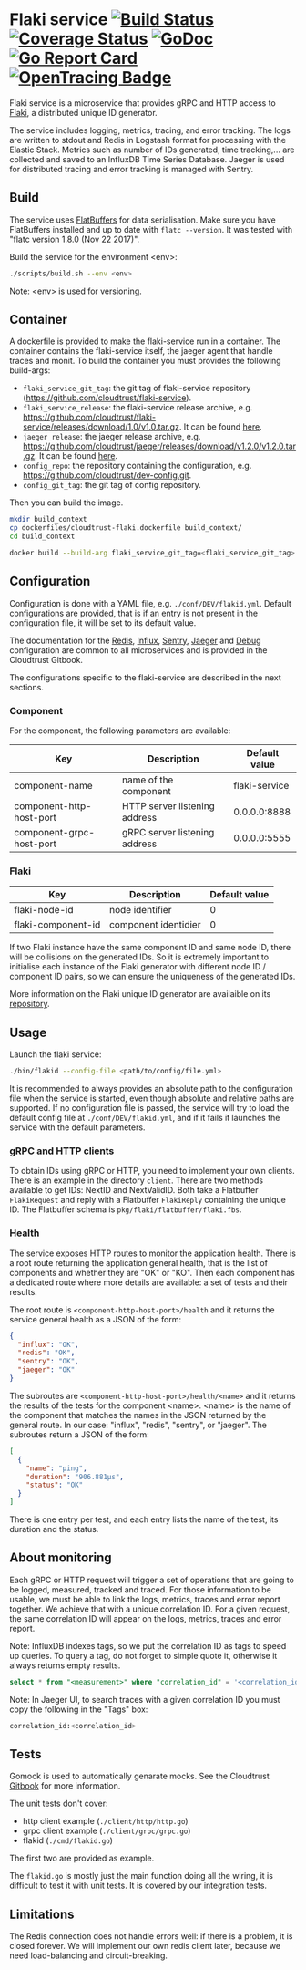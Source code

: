 # Flaki service [![Build Status][ci-img]][ci] [![Coverage Status][cov-img]][cov] [![GoDoc][godoc-img]][godoc] [![Go Report Card][report-img]][report] [![OpenTracing Badge][opentracing-img]][opentracing]

Flaki service is a microservice that provides gRPC and HTTP access to [Flaki](https://github.com/cloudtrust/flaki), a distributed unique ID generator.

The service includes logging, metrics, tracing, and error tracking. The logs are written to stdout and Redis in Logstash format for processing with the Elastic Stack.
Metrics such as number of IDs generated, time tracking,... are collected and saved to an InfluxDB Time Series Database.
Jaeger is used for distributed tracing and error tracking is managed with Sentry.

## Build

The service uses [FlatBuffers](https://google.github.io/flatbuffers/) for data serialisation. Make sure you have FlatBuffers installed and up to date with ```flatc --version```. It was tested with "flatc version 1.8.0 (Nov 22 2017)".

Build the service for the environment \<env>:

```bash
./scripts/build.sh --env <env>
```

Note: \<env> is used for versioning.

## Container

A dockerfile is provided to make the flaki-service run in a container.
The container contains the flaki-service itself, the jaeger agent that handle traces and monit.
To build the container you must provides the following build-args:

- `flaki_service_git_tag`: the git tag of flaki-service repository (<https://github.com/cloudtrust/flaki-service>).
- `flaki_service_release`: the flaki-service release archive, e.g. <https://github.com/cloudtrust/flaki-service/releases/download/1.0/v1.0.tar.gz>. It can be found [here](https://github.com/cloudtrust/flaki-service/releases).
- `jaeger_release`: the jaeger release archive, e.g. <https://github.com/cloudtrust/jaeger/releases/download/v1.2.0/v1.2.0.tar.gz>. It can be found [here](https://github.com/cloudtrust/jaeger/releases).
- `config_repo`: the repository containing the configuration, e.g. <https://github.com/cloudtrust/dev-config.git>.
- `config_git_tag`: the git tag of config repository.

Then you can build the image.

```bash
mkdir build_context
cp dockerfiles/cloudtrust-flaki.dockerfile build_context/
cd build_context

docker build --build-arg flaki_service_git_tag=<flaki_service_git_tag> --build-arg flaki_service_release=<flaki_service_release> --build-arg jaeger_release=<jaeger_release> --build-arg config_git_tag=<config_git_tag> --build-arg config_repo=<config_repo> -t cloudtrust-flaki-service -f cloudtrust-flaki.dockerfile .
```

## Configuration

Configuration is done with a YAML file, e.g. ```./conf/DEV/flakid.yml```.
Default configurations are provided, that is if an entry is not present in the configuration file, it will be set to its default value.

The documentation for the [Redis](https://cloudtrust.github.io/doc/chapter-godevel/logging.html), [Influx](https://cloudtrust.github.io/doc/chapter-godevel/instrumenting.html), [Sentry](https://cloudtrust.github.io/doc/chapter-godevel/tracking.html), [Jaeger](https://cloudtrust.github.io/doc/chapter-godevel/tracing.html) and [Debug](https://cloudtrust.github.io/doc/chapter-godevel/debugging.html) configuration are common to all microservices and is provided in the Cloudtrust Gitbook.

The configurations specific to the flaki-service are described in the next sections.

### Component

For the component, the following parameters are available:

Key | Description | Default value
--- | ----------- | -------------
component-name | name of the component | flaki-service
component-http-host-port | HTTP server listening address | 0.0.0.0:8888
component-grpc-host-port | gRPC server listening address  | 0.0.0.0:5555

### Flaki

Key | Description | Default value
--- | ----------- | -------------
flaki-node-id | node identifier | 0
flaki-component-id | component identidier | 0

If two Flaki instance have the same component ID and same node ID, there will be collisions on the generated IDs. So it is extremely important to initialise each instance of the Flaki generator with different node ID / component ID pairs, so we can ensure the uniqueness of the generated IDs.

More information on the Flaki unique ID generator are availaible on its [repository](https://github.com/cloudtrust/flaki).

## Usage

Launch the flaki service:

```bash
./bin/flakid --config-file <path/to/config/file.yml>
```

It is recommended to always provides an absolute path to the configuration file when the service is started, even though absolute and relative paths are supported.
If no configuration file is passed, the service will try to load the default config file at ```./conf/DEV/flakid.yml```, and if it fails it launches the service with the default parameters.

### gRPC and HTTP clients

To obtain IDs using gRPC or HTTP, you need to implement your own clients. There is an example in the directory `client`.
There are two methods available to get IDs: NextID and NextValidID. Both take a Flatbuffer `FlakiRequest` and reply with a Flatbuffer `FlakiReply` containing the unique ID. The Flatbuffer schema is `pkg/flaki/flatbuffer/flaki.fbs`.

### Health

The service exposes HTTP routes to monitor the application health.
There is a root route returning the application general health, that is the list of components and whether they are "OK" or "KO".
Then each component has a dedicated route where more details are available: a set of tests and their results.

The root route is ```<component-http-host-port>/health``` and it returns the service general health as a JSON of the form:

```json
{
  "influx": "OK",
  "redis": "OK",
  "sentry": "OK",
  "jaeger": "OK"
}
```

The subroutes are ```<component-http-host-port>/health/<name>``` and it returns the results of the tests for the component \<name>.
\<name> is the name of the component that matches the names in the JSON returned by the general route. In our case: "influx", "redis", "sentry", or "jaeger".
The subroutes return a JSON of the form:

```json
[
  {
    "name": "ping",
    "duration": "906.881µs",
    "status": "OK"
  }
]
```

There is one entry per test, and each entry lists the name of the test, its duration and the status.

## About monitoring

Each gRPC or HTTP request will trigger a set of operations that are going to be logged, measured, tracked and traced. For those information to be usable, we must be able to link the logs, metrics, traces and error report together. We achieve that with a unique correlation ID. For a given request, the same correlation ID will appear on the logs, metrics, traces and error report.

Note: InfluxDB indexes tags, so we put the correlation ID as tags to speed up queries. To query a tag, do not forget to simple quote it, otherwise it always returns empty results.

```sql
select * from "<measurement>" where "correlation_id" = '<correlation_id>';
```

Note: In Jaeger UI, to search traces with a given correlation ID you must copy the following in the "Tags" box:

```sql
correlation_id:<correlation_id>
```

## Tests

Gomock is used to automatically genarate mocks. See the Cloudtrust [Gitbook](https://cloudtrust.github.io/doc/chapter-godevel/testing.html) for more information.

The unit tests don't cover:

- http client example (```./client/http/http.go```)
- grpc client example (```./client/grpc/grpc.go```)
- flakid  (```./cmd/flakid.go```)

The first two are provided as example.

The ```flakid.go``` is mostly just the main function doing all the wiring, it is difficult to test it with unit tests. It is covered by our integration tests.

## Limitations

The Redis connection does not handle errors well: if there is a problem, it is closed forever. We will implement our own redis client later, because we need load-balancing and circuit-breaking.

[ci-img]: https://travis-ci.org/cloudtrust/flaki-service.svg?branch=master
[ci]: https://travis-ci.org/cloudtrust/flaki-service
[cov-img]: https://coveralls.io/repos/github/cloudtrust/flaki-service/badge.svg?branch=master
[cov]: https://coveralls.io/github/cloudtrust/flaki-service?branch=master
[godoc-img]: https://godoc.org/github.com/cloudtrust/flaki-service?status.svg
[godoc]: https://godoc.org/github.com/cloudtrust/flaki-service
[report-img]: https://goreportcard.com/badge/github.com/cloudtrust/flaki-service
[report]: https://goreportcard.com/report/github.com/cloudtrust/flaki-service
[opentracing-img]: https://img.shields.io/badge/OpenTracing-enabled-blue.svg
[opentracing]: http://opentracing.io
